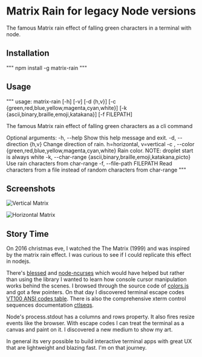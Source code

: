 # Matrix Rain for legacy Node versions

The famous Matrix rain effect of falling green characters in a terminal with node.

## Installation

"""
npm install -g matrix-rain
"""

## Usage

"""
usage: matrix-rain [-h] [-v] [-d {h,v}]
                [-c {green,red,blue,yellow,magenta,cyan,white}]
                [-k {ascii,binary,braille,emoji,katakana}] [-f FILEPATH]


The famous Matrix rain effect of falling green characters as a cli command

Optional arguments:
  -h, --help            Show this help message and exit.
  -d, --direction {h,v}
                        Change direction of rain. h=horizontal, v=vertical
  -c , --color {green,red,blue,yellow,magenta,cyan,white}
                        Rain color. NOTE: droplet start is always white
  -k, --char-range {ascii,binary,braille,emoji,katakana,picto}
                        Use rain characters from char-range
  -f, --file-path FILEPATH
                        Read characters from a file instead of random
                        characters from char-range
"""
## Screenshots

![Vertical Matrix](https://media.giphy.com/media/NA5S7F2dikADu/giphy.gif)

![Horizontal Matrix](https://media.giphy.com/media/uSV1MnXz3RM3u/giphy.gif)

## Story Time
On 2016 christmas eve, I watched the The Matrix (1999) and was inspired by the matrix rain effect. I was curious to see if I could replicate this effect in nodejs.

There's [blessed](https://github.com/chjj/blessed) and [node-ncurses](https://github.com/mscdex/node-ncurses) which would have helped but rather than using the library I wanted to learn how console cursor manipulation works behind the scenes. I browsed through the source code of [colors.js](https://github.com/marak/colors.js/) and got a few pointers. On that day I discovered terminal escape codes [VT100 ANSI codes table](http://ascii-table.com/ansi-escape-sequences-vt-100.php). There is also the comprehensive xterm control sequences documentation [ctlseqs](https://invisible-island.net/xterm/ctlseqs/ctlseqs.html).

Node's process.stdout has a columns and rows property. It also fires resize events like the browser. With escape codes I can treat the terminal as a canvas and paint on it. I discovered a new medium to show my art.

In general its very possible to build interactive terminal apps with great UX that are lightweight and blazing fast. I'm on that journey.

